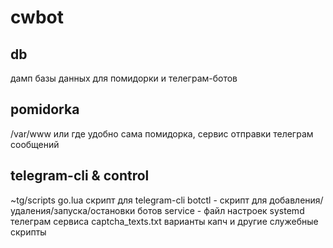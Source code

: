 # cwbot

db
---
дамп базы данных для помидорки и телеграм-ботов

pomidorka
---
/var/www или где удобно
сама помидорка, сервис отправки телеграм сообщений

telegram-cli & control
---
~tg/scripts
go.lua скрипт для telegram-cli
botctl - скрипт для добавления/удаления/запуска/остановки ботов
service - файл настроек systemd телеграм сервиса
captcha_texts.txt варианты капч
и другие служебные скрипты

